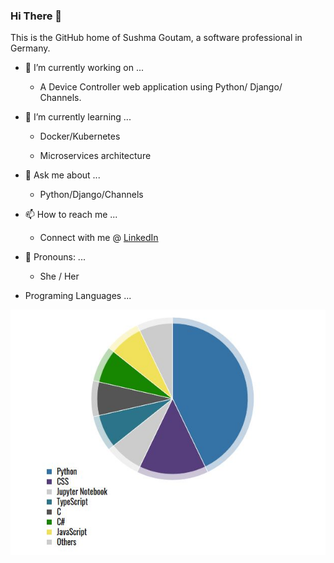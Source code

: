 ### Hi There 👋

This is the GitHub home of Sushma Goutam, a software professional in Germany.

- 🔭 I’m currently working on ...

     - A Device Controller web application using Python/ Django/ Channels. 

- 🌱 I’m currently learning ...
      
     - Docker/Kubernetes

     - Microservices architecture

- 💬 Ask me about ...

     - Python/Django/Channels

- 📫 How to reach me ...

     - Connect with me @ [LinkedIn](https://www.linkedin.com/in/sushmagoutam/)

- 👩 Pronouns: ...

     - She / Her     
     
- Programing Languages ...
     
![Programing Languages](https://github.com/write2sushma/write2sushma/blob/master/PL.JPG)
<!--
**write2sushma/write2sushma** is a ✨ _special_ ✨ repository because its `README.md` (this file) appears on your GitHub profile.

Here are some ideas to get you started:

- 🔭 I’m currently working on ...
- 🌱 I’m currently learning ...
- 👯 I’m looking to collaborate on ...
- 🤔 I’m looking for help with ...
- 💬 Ask me about ...
- 📫 How to reach me: ...
- 😄 Pronouns: ...
- ⚡ Fun fact: ...
-->

